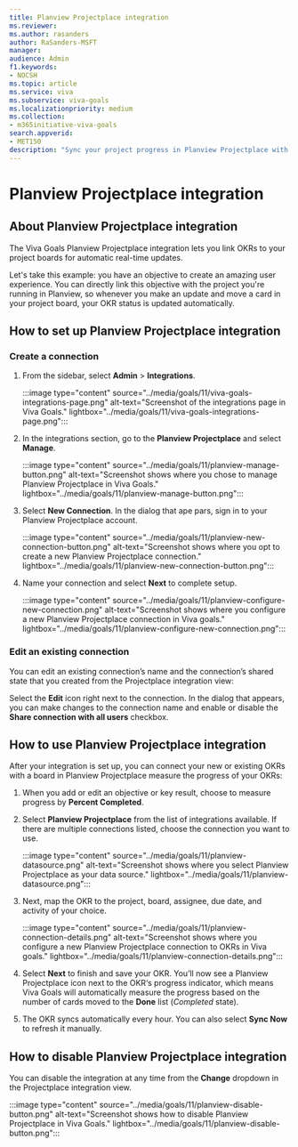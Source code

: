 ```yaml
---
title: Planview Projectplace integration
ms.reviewer: 
ms.author: rasanders
author: RaSanders-MSFT
manager:     
audience: Admin
f1.keywords:
- NOCSH
ms.topic: article
ms.service: viva
ms.subservice: viva-goals
ms.localizationpriority: medium
ms.collection:  
- m365initiative-viva-goals  
search.appverid:
- MET150
description: "Sync your project progress in Planview Projectplace with your OKRs in Viva Goals"
---
```


# Planview Projectplace integration

## About Planview Projectplace integration 

The Viva Goals Planview Projectplace integration lets you link OKRs to your project boards for automatic real-time updates. 

Let's take this example: you have an objective to create an amazing user experience. You can directly link this objective with the project you're running in Planview, so whenever you make an update and move a card in your project board, your OKR status is updated automatically. 

## How to set up Planview Projectplace integration

### Create a connection

1. From the sidebar, select **Admin** > **Integrations**.

    :::image type="content" source="../media/goals/11/viva-goals-integrations-page.png" alt-text="Screenshot of the integrations page in Viva Goals." lightbox="../media/goals/11/viva-goals-integrations-page.png":::

2. In the integrations section, go to the **Planview Projectplace** and select **Manage**.

    :::image type="content" source="../media/goals/11/planview-manage-button.png" alt-text="Screenshot shows where you chose to manage Planview Projectplace in Viva Goals." lightbox="../media/goals/11/planview-manage-button.png":::

3. Select **New Connection**. In the dialog that ape pars, sign in to your Planview Projectplace account. 

    :::image type="content" source="../media/goals/11/planview-new-connection-button.png" alt-text="Screenshot shows where you opt to create a new Planview Projectplace connection." lightbox="../media/goals/11/planview-new-connection-button.png":::

4. Name your connection and select **Next** to complete setup.

     :::image type="content" source="../media/goals/11/planview-configure-new-connection.png" alt-text="Screenshot shows where you configure a new Planview Projectplace connection in Viva goals." lightbox="../media/goals/11/planview-configure-new-connection.png":::

### Edit an existing connection

You can edit an existing connection’s name and the connection’s shared state that you created from the Projectplace integration view: 

Select the **Edit** icon right next to the connection.  In the dialog that appears, you can make changes to the connection name and enable or disable the **Share connection with all users** checkbox. 

## How to use Planview Projectplace integration 

After your integration is set up, you can connect your new or existing OKRs with a board in Planview Projectplace measure the progress of your OKRs: 

1. When you add or edit an objective or key result, choose to measure progress by **Percent Completed**. 

2. Select **Planview Projectplace** from the list of integrations available. If there are multiple connections listed, choose the connection you want to use.

    :::image type="content" source="../media/goals/11/planview-datasource.png" alt-text="Screenshot shows where you select Planview Projectplace as your data source." lightbox="../media/goals/11/planview-datasource.png":::

3. Next, map the OKR to the project, board, assignee, due date, and activity of your choice. 

     :::image type="content" source="../media/goals/11/planview-connection-details.png" alt-text="Screenshot shows where you configure a new Planview Projectplace connection to OKRs in Viva goals." lightbox="../media/goals/11/planview-connection-details.png":::

4. Select **Next** to finish and save your OKR. You’ll now see a Planview Projectplace icon next to the OKR‘s progress indicator, which means Viva Goals will automatically measure the progress based on the number of cards moved to the **Done** list (*Completed* state).

5. The OKR syncs automatically every hour. You can also select **Sync Now** to refresh it manually. 

## How to disable Planview Projectplace integration

You can disable the integration at any time from the **Change** dropdown in the Projectplace integration view.

:::image type="content" source="../media/goals/11/planview-disable-button.png" alt-text="Screenshot shows how to disable Planview Projectplace in Viva Goals." lightbox="../media/goals/11/planview-disable-button.png":::

